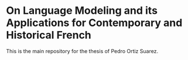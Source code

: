 # On Language Modeling and its Applications for Contemporary and Historical French

This is the main repository for the thesis of Pedro Ortiz Suarez.

